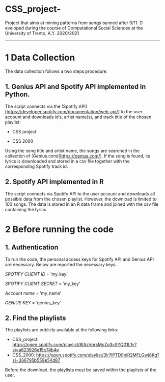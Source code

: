 # CSS_project-
Project that aims at mining patterns from songs banned after 9/11. D
eveloped during the course of Computational Social Sciences at the University of Trento, A.Y. 2020/2021

---
# 1 Data Collection
The data collection follows a two steps procedure.

## 1. Genius API and Spotify API implemented in Python.
The script connects via the (Spotify API)[https://developer.spotify.com/documentation/web-api/] to the user account and downloads id’s,
artist name(s), and track title of the chosen playlist:

- CSS project

- CSS 2000

Using the song title and artist name, the songs are searched in the collection
of (Genius.com)[https://genius.com/]. If the song is found, its lyrics is downloaded and stored in a csv
file together with the corresponding Spotify track id.

## 2. Spotify API implemented in R
The script connects via Spotify API to the user account and downloads all
possible data from the chosen playlist. However, the download is limited to
100 songs. The data is stored in an R data frame and joined with the csv file
containing the lyrics.

# 2 Before running the code
## 1. Authentication
To run the code, the personal access keys for Spotify API and Genius API are
necessary. Below are reported the necessary keys.

*SPOTIFY CLIENT ID* = ’my_key’

*SPOTIFY CLIENT SECRET* = ’my_key’

*Account name* = ’my_name’

*GENIUS KEY* = ’genius_key’

## 2. Find the playlists
The playlists are publicly available at the following links:

- CSS_project: https://open.spotify.com/playlist/6lAzVorsMoZq3vSYQ01L1y?si=a623926e15c74b4e
- CSS_2000: https://open.spotify.com/playlist/3Ir7lPTD9niR2MFLGwi8Kg?si=366795b559e54d87

Before the download, the playlists must be saved within the playlists of the user.
